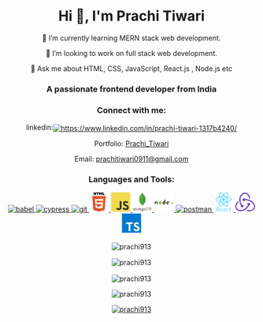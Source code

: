 
 <h1 align="center">Hi 👋, I'm Prachi Tiwari</h1>
     
<p align="center">
🌱 I’m currently learning MERN stack web development.
 </p>
 <p align="center">
👯 I’m looking to work on full stack web development.
 </p>
 <p align="center">
💬 Ask me about HTML, CSS, JavaScript, React.js , Node.js etc
</p>
<h3 align="center">A passionate frontend developer from India</h3>



<h3 align="center">Connect with me:</h3>
<p align="center">
 linkedin:<a href="https://linkedin.com/in/https://www.linkedin.com/in/prachi-tiwari-1317b4240/" target="blank"><img align="center" src="https://raw.githubusercontent.com/rahuldkjain/github-profile-readme-generator/master/src/images/icons/Social/linked-in-alt.svg" alt="https://www.linkedin.com/in/prachi-tiwari-1317b4240/" height="30" width="40" /></a>

</p>
<p align="center">
 Portfolio: <a href="https://644bc4153610be03adb1999a--jocular-genie-6d689e.netlify.app/"> Prachi_Tiwari </a></p>
 
 <p align="center">
Email: <a href="/">prachitiwari0911@gmail.com</a></p>
<p align="center">
 <a href="/"></a></p>
 



<h3 align="center">Languages and Tools:</h3>
<p align="center" margin-bottom="20px"> <a href="https://babeljs.io/" target="_blank" rel="noreferrer"> <img src="https://www.vectorlogo.zone/logos/babeljs/babeljs-icon.svg" alt="babel" width="40" height="40"/> </a> <a href="https://www.cypress.io" target="_blank" rel="noreferrer"> <img src="https://raw.githubusercontent.com/simple-icons/simple-icons/6e46ec1fc23b60c8fd0d2f2ff46db82e16dbd75f/icons/cypress.svg" alt="cypress" width="40" height="40"/> </a> <a href="https://git-scm.com/" target="_blank" rel="noreferrer"> <img src="https://www.vectorlogo.zone/logos/git-scm/git-scm-icon.svg" alt="git" width="40" height="40"/> </a> <a href="https://www.w3.org/html/" target="_blank" rel="noreferrer"> <img src="https://raw.githubusercontent.com/devicons/devicon/master/icons/html5/html5-original-wordmark.svg" alt="html5" width="40" height="40"/> </a> <a href="https://developer.mozilla.org/en-US/docs/Web/JavaScript" target="_blank" rel="noreferrer"> <img src="https://raw.githubusercontent.com/devicons/devicon/master/icons/javascript/javascript-original.svg" alt="javascript" width="40" height="40"/> </a> <a href="https://www.mongodb.com/" target="_blank" rel="noreferrer"> <img src="https://raw.githubusercontent.com/devicons/devicon/master/icons/mongodb/mongodb-original-wordmark.svg" alt="mongodb" width="40" height="40"/> </a> <a href="https://nodejs.org" target="_blank" rel="noreferrer"> <img src="https://raw.githubusercontent.com/devicons/devicon/master/icons/nodejs/nodejs-original-wordmark.svg" alt="nodejs" width="40" height="40"/> </a> <a href="https://postman.com" target="_blank" rel="noreferrer"> <img src="https://www.vectorlogo.zone/logos/getpostman/getpostman-icon.svg" alt="postman" width="40" height="40"/> </a> <a href="https://reactjs.org/" target="_blank" rel="noreferrer"> <img src="https://raw.githubusercontent.com/devicons/devicon/master/icons/react/react-original-wordmark.svg" alt="react" width="40" height="40"/> </a> <a href="https://redux.js.org" target="_blank" rel="noreferrer"> <img src="https://raw.githubusercontent.com/devicons/devicon/master/icons/redux/redux-original.svg" alt="redux" width="40" height="40"/> </a> <a href="https://www.typescriptlang.org/" target="_blank" rel="noreferrer"> <img src="https://raw.githubusercontent.com/devicons/devicon/master/icons/typescript/typescript-original.svg" alt="typescript" width="40" height="40"/> </a> </p>


 <p  align="center">

<img align="center" src="https://github-readme-stats.vercel.app/api?username=prachi913&show_icons=true&locale=en" alt="prachi913" />


</p>
<p  align="center">
 <img align="center" src="https://github-readme-stats.vercel.app/api/top-langs?username=prachi913&show_icons=true&locale=en&layout=compact" alt="prachi913" />



</p>
<p  align="center">
 <img align="center" src="https://github-readme-streak-stats.herokuapp.com/?user=prachi913&" alt="prachi913" />
 
 </p>


</p>
<p align="center"> <img src="https://komarev.com/ghpvc/?username=prachi913&label=Profile%20views&color=0e75b6&style=flat" alt="prachi913" /> </p>

<p align="center"> <a href="https://github.com/ryo-ma/github-profile-trophy"><img src="https://github-profile-trophy.vercel.app/?username=prachi913" alt="prachi913" /></a> </p>

